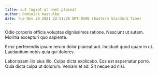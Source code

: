 ```yaml
---
title: aut fugiat ut amet placeat
author: Dominick Kassulke
date: Tue Nov 30 2021 22:51:26 GMT-0500 (Eastern Standard Time)
---
```

Odio corporis officia voluptas dignissimos ratione. Nesciunt ut autem. Mollitia excepturi quo sapiente.

 Error perferendis ipsum rerum dolor placeat aut. Incidunt quod quam in ut. Laudantium nobis quia qui dolores.

 Laboriosam illo eius illo. Culpa dicta explicabo. Eos est aspernatur porro. Quia dicta culpa ut dolorum. Veniam et ad. Sit neque ad nisi.